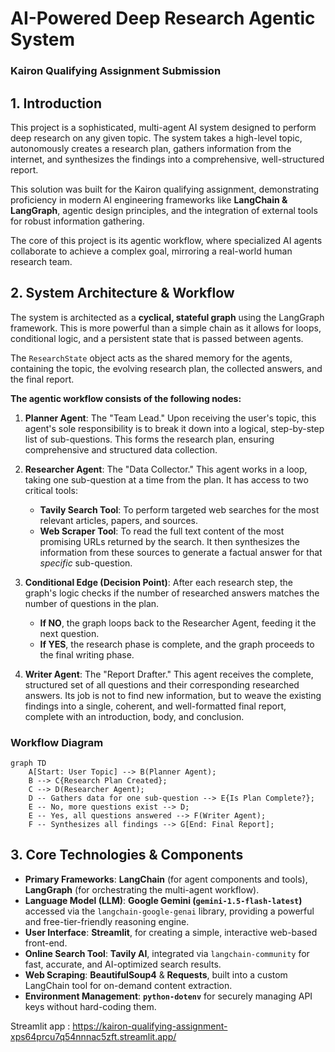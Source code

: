 # AI-Powered Deep Research Agentic System
### Kairon Qualifying Assignment Submission

## 1. Introduction

This project is a sophisticated, multi-agent AI system designed to perform deep research on any given topic. The system takes a high-level topic, autonomously creates a research plan, gathers information from the internet, and synthesizes the findings into a comprehensive, well-structured report.

This solution was built for the Kairon qualifying assignment, demonstrating proficiency in modern AI engineering frameworks like **LangChain & LangGraph**, agentic design principles, and the integration of external tools for robust information gathering.

The core of this project is its agentic workflow, where specialized AI agents collaborate to achieve a complex goal, mirroring a real-world human research team.

## 2. System Architecture & Workflow

The system is architected as a **cyclical, stateful graph** using the LangGraph framework. This is more powerful than a simple chain as it allows for loops, conditional logic, and a persistent state that is passed between agents.

The `ResearchState` object acts as the shared memory for the agents, containing the topic, the evolving research plan, the collected answers, and the final report.

**The agentic workflow consists of the following nodes:**

1.  **Planner Agent**: The "Team Lead." Upon receiving the user's topic, this agent's sole responsibility is to break it down into a logical, step-by-step list of sub-questions. This forms the research plan, ensuring comprehensive and structured data collection.

2.  **Researcher Agent**: The "Data Collector." This agent works in a loop, taking one sub-question at a time from the plan. It has access to two critical tools:
    -   **Tavily Search Tool**: To perform targeted web searches for the most relevant articles, papers, and sources.
    -   **Web Scraper Tool**: To read the full text content of the most promising URLs returned by the search.
    It then synthesizes the information from these sources to generate a factual answer for that *specific* sub-question.

3.  **Conditional Edge (Decision Point)**: After each research step, the graph's logic checks if the number of researched answers matches the number of questions in the plan.
    -   **If NO**, the graph loops back to the Researcher Agent, feeding it the next question.
    -   **If YES**, the research phase is complete, and the graph proceeds to the final writing phase.

4.  **Writer Agent**: The "Report Drafter." This agent receives the complete, structured set of all questions and their corresponding researched answers. Its job is not to find new information, but to weave the existing findings into a single, coherent, and well-formatted final report, complete with an introduction, body, and conclusion.

### Workflow Diagram

```mermaid
graph TD
    A[Start: User Topic] --> B(Planner Agent);
    B --> C{Research Plan Created};
    C --> D(Researcher Agent);
    D -- Gathers data for one sub-question --> E{Is Plan Complete?};
    E -- No, more questions exist --> D;
    E -- Yes, all questions answered --> F(Writer Agent);
    F -- Synthesizes all findings --> G[End: Final Report];
```

## 3. Core Technologies & Components

- **Primary Frameworks**: **LangChain** (for agent components and tools), **LangGraph** (for orchestrating the multi-agent workflow).
- **Language Model (LLM)**: **Google Gemini (`gemini-1.5-flash-latest`)** accessed via the `langchain-google-genai` library, providing a powerful and free-tier-friendly reasoning engine.
- **User Interface**: **Streamlit**, for creating a simple, interactive web-based front-end.
- **Online Search Tool**: **Tavily AI**, integrated via `langchain-community` for fast, accurate, and AI-optimized search results.
- **Web Scraping**: **BeautifulSoup4** & **Requests**, built into a custom LangChain tool for on-demand content extraction.
- **Environment Management**: **`python-dotenv`** for securely managing API keys without hard-coding them.

Streamlit app : https://kairon-qualifying-assignment-xps64prcu7q54nnnac5zft.streamlit.app/
